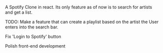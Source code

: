 A Spotify Clone in react.
Its only feature as of now is to search for artists and get a list. 

TODO:
Make a feature that can create a playlist based on the artist the User enters into the search bar. 

Fix 'Login to Spotify' button 

Polish front-end development

